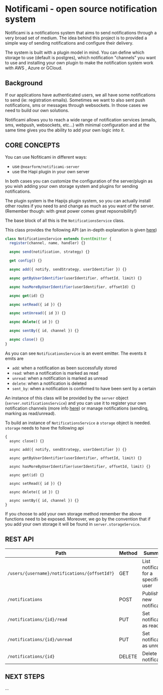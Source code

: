 # Notificami - open source notification system

Notificami is a notifications system that aims to send notifications through a very broad set of medium. The idea behind this project is to provided a simple way of sending notifications and configure their delivery.

The system is built with a plugin model in mind. You can define which storage to use (default is postgres), which notification "channels" you want to use and installing your own plugin to make the notification system work with AWS , Azure or GCloud.

## Background

If our applications have authenticated users, we all have some notifications to send (ie: registration emails). Sometimes we want to also sent push notifications, sms or messages through websockets. In those cases we need to build our own solutions.

Notificami allows you to reach a wide range of notification services (emails, sms, webpush, websockets, etc...) with minimal configuration and at the same time gives you the ability to add your own logic into it.

## CORE CONCEPTS

You can use Nofiticami in different ways:

- use `@nearform/notificami-server`
- use the Hapi plugin in your own server

In both cases you can customize the configuration of the server/plugin as you wish adding your own storage system and plugins for sending notifications.

The plugin system is the Hapijs plugin system, so you can actually install other routes if you need to and change as much as you want of the server. (Remember though: with great power comes great repsonsibility!)

The base block of all this is the `NotificationsService` class.

This class provides the following API (an in-depth explanation is given [here](#))

```javascript
class NotificationsService extends EventEmitter {
  register(channel, name, handler) {}

  async send(notification, strategy) {}

  get config() {}

  async add({ notify, sendStrategy, userIdentifier }) {}

  async getByUserIdentifier(userIdentifier, offsetId, limit) {}

  async hasMoreByUserIdentifier(userIdentifier, offsetId) {}

  async get(id) {}

  async setRead({ id }) {}

  async setUnread({ id }) {}

  async delete({ id }) {}

  async sentBy({ id, channel }) {}

  async close() {}
}
```

As you can see `NotificationsService` is an event emitter. The events it emits are

- `add`: when a notification as been successfully stored
- `read`: when a notification is marked as read
- `unread`: when a notification is marked as unread
- `delete`: when a notification is deleted
- `sent_by`: when a notification is confirmed to have been sent by a certain

An instance of this class will be provided by the `server` object (`server.notificationsService`) and you can use it to register your own notification channels (more info [here](#)) or manage notifications (sending, marking as read/unread).

To build an instance of `NotificationsService` a `storage` object is needed. `storage` needs to have the following api

```
{
  async close() {}

  async add({ notify, sendStrategy, userIdentifier }) {}

  async getByUserIdentifier(userIdentifier, offsetId, limit) {}

  async hasMoreByUserIdentifier(userIdentifier, offsetId, limit) {}

  async get(id) {}

  async setRead({ id }) {}

  async delete({ id }) {}

  async sentBy({ id, channel }) {}
}
```

If you choose to add your own storage method remember the above functions need to be exposed. Moreover, we go by the convention that if you add your own storage it will be found in `server.storageService`.

## REST API

|Path|Method|Summary|
|----|------|-------|
|`/users/{username}/notifications/{offsetId?}`|GET|List notification for a specific user|
|`/notifications`|POST|Publish a new notification|
|`/notifications/{id}/read`|PUT|Set notification as read|
|`/notifications/{id}/unread`|PUT|Set notification as unread|
|`/notifications/{id}`|DELETE|Delete notification|


## NEXT STEPS

...
